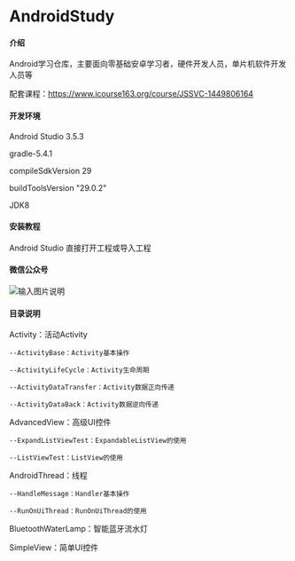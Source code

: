 # AndroidStudy

#### 介绍
Android学习仓库，主要面向零基础安卓学习者，硬件开发人员，单片机软件开发人员等

配套课程：https://www.icourse163.org/course/JSSVC-1449806164

#### 开发环境
Android Studio 3.5.3

gradle-5.4.1

compileSdkVersion 29

buildToolsVersion "29.0.2"

JDK8

#### 安装教程
Android Studio 直接打开工程或导入工程

#### 微信公众号
![输入图片说明](https://images.gitee.com/uploads/images/2020/0204/172416_a4713906_948413.png "weixin.png")

#### 目录说明
Activity：活动Activity

	--ActivityBase：Activity基本操作

	--ActivityLifeCycle：Activity生命周期

	--ActivityDataTransfer：Activity数据正向传递

	--ActivityDataBack：Activity数据逆向传递

AdvancedView：高级UI控件

	--ExpandListViewTest：ExpandableListView的使用

	--ListViewTest：ListView的使用

AndroidThread：线程

	--HandleMessage：Handler基本操作

	--RunOnUiThread：RunOnUiThread的使用

BluetoothWaterLamp：智能蓝牙流水灯

SimpleView：简单UI控件
